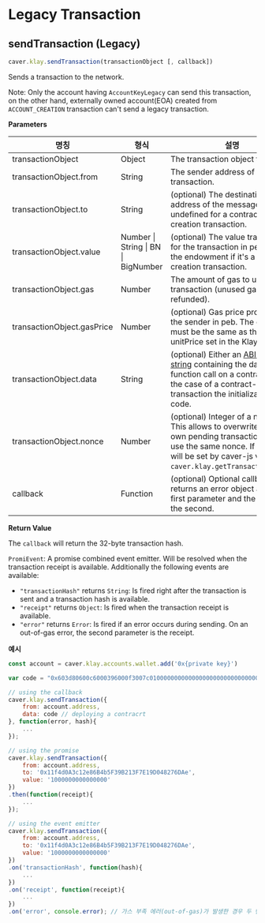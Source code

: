 # Legacy Transaction

## sendTransaction (Legacy)

```javascript
caver.klay.sendTransaction(transactionObject [, callback])
```
Sends a transaction to the network.

Note: Only the account having `AccountKeyLegacy` can send this transaction, on the other hand, externally owned account(EOA) created from `ACCOUNT_CREATION` transaction can't send a legacy transaction.

**Parameters**

| 명칭                         | 형식                                              | 설명                                                                                                                                                                                                                                |
| -------------------------- | ----------------------------------------------- | --------------------------------------------------------------------------------------------------------------------------------------------------------------------------------------------------------------------------------- |
| transactionObject          | Object                                          | The transaction object to send.                                                                                                                                                                                                   |
| transactionObject.from     | String                                          | The sender address of the transaction.                                                                                                                                                                                            |
| transactionObject.to       | String                                          | (optional) The destination address of the message, left undefined for a contract-creation transaction.                                                                                                                            |
| transactionObject.value    | Number &#124; String &#124; BN &#124; BigNumber | (optional) The value transferred for the transaction in peb, also the endowment if it's a contract-creation transaction.                                                                                                          |
| transactionObject.gas      | Number                                          | The amount of gas to use for the transaction (unused gas is refunded).                                                                                                                                                            |
| transactionObject.gasPrice | Number                                          | (optional) Gas price provided by the sender in peb. The gasPrice must be the same as the unitPrice set in the Klaytn node.                                                                                                        |
| transactionObject.data     | String                                          | (optional) Either an [ABI byte string](http://solidity.readthedocs.io/en/latest/abi-spec.html) containing the data of the function call on a contract, or in the case of a contract-creation transaction the initialization code. |
| transactionObject.nonce    | Number                                          | (optional) Integer of a nonce. This allows to overwrite your own pending transactions that use the same nonce. If omitted, it will be set by caver-js via calling `caver.klay.getTransactionCount`.                               |
| callback                   | Function                                        | (optional) Optional callback, returns an error object as the first parameter and the result as the second.                                                                                                                        |

**Return Value**

The `callback` will return the 32-byte transaction hash.

`PromiEvent`: A promise combined event emitter. Will be resolved when the transaction receipt is available. Additionally the following events are available:

- `"transactionHash"` returns `String`: Is fired right after the transaction is sent and a transaction hash is available.
- `"receipt"` returns `Object`: Is fired when the transaction receipt is available.
- `"error"` returns `Error`: Is fired if an error occurs during sending. On an out-of-gas error, the second parameter is the receipt.

**예시**

```javascript
const account = caver.klay.accounts.wallet.add('0x{private key}')

var code = "0x603d80600c6000396000f3007c01000000000000000000000000000000000000000000000000000000006000350463c6888fa18114602d57005b6007600435028060005260206000f3";

// using the callback
caver.klay.sendTransaction({
    from: account.address,
    data: code // deploying a contracrt
}, function(error, hash){
    ...
});

// using the promise
caver.klay.sendTransaction({
    from: account.address,
    to: '0x11f4d0A3c12e86B4b5F39B213F7E19D048276DAe',
    value: '1000000000000000'
})
.then(function(receipt){
    ...
});

// using the event emitter
caver.klay.sendTransaction({
    from: account.address,
    to: '0x11f4d0A3c12e86B4b5F39B213F7E19D048276DAe',
    value: '1000000000000000'
})
.on('transactionHash', function(hash){
    ...
})
.on('receipt', function(receipt){
    ...
})
.on('error', console.error); // 가스 부족 에러(out-of-gas)가 발생한 경우 두 번째 인자는 트랜잭션 영수증입니다.
```

